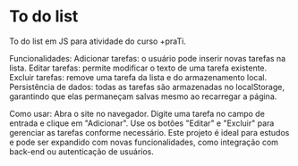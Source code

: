 # To do list
 To do list em JS para atividade do curso +praTi.
 
Funcionalidades:
Adicionar tarefas: o usuário pode inserir novas tarefas na lista.
Editar tarefas: permite modificar o texto de uma tarefa existente.
Excluir tarefas: remove uma tarefa da lista e do armazenamento local.
Persistência de dados: todas as tarefas são armazenadas no localStorage, garantindo que elas permaneçam salvas mesmo ao recarregar a página.

Como usar:
Abra o site no navegador.
Digite uma tarefa no campo de entrada e clique em "Adicionar".
Use os botões "Editar" e "Excluir" para gerenciar as tarefas conforme necessário.
Este projeto é ideal para estudos e pode ser expandido com novas funcionalidades, como integração com back-end ou autenticação de usuários.
